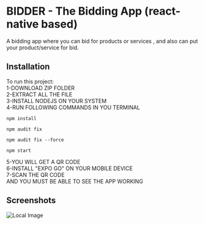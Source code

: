 # BIDDER - The Bidding App (react-native based)

A bidding app where you can bid for products or services , and also can put your product/service for bid.

## Installation

To run this project:   
1-DOWNLOAD ZIP FOLDER  
2-EXTRACT ALL THE FILE  
3-INSTALL NODEJS ON YOUR SYSTEM  
4-RUN FOLLOWING COMMANDS IN YOU TERMINAL  
```
npm install
```
```
npm audit fix
```
```
npm audit fix --force
```
```
npm start
```  
5-YOU WILL GET A QR CODE  
6-INSTALL "EXPO GO" ON YOUR MOBILE DEVICE  
7-SCAN THE QR CODE  
AND YOU MUST BE ABLE TO SEE THE APP WORKING
## Screenshots

![Local Image](images/local-image.jpg)
